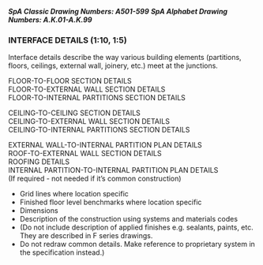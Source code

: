 ***SpA Classic Drawing Numbers: A501-599***
***SpA Alphabet Drawing Numbers: A.K.01-A.K.99***

### INTERFACE DETAILS (1:10, 1:5)

Interface details describe the way various building elements (partitions, floors, ceilings, external wall, joinery, etc.) meet at the junctions.

FLOOR-TO-FLOOR SECTION DETAILS  
FLOOR-TO-EXTERNAL WALL SECTION DETAILS  
FLOOR-TO-INTERNAL PARTITIONS SECTION DETAILS

CEILING-TO-CEILING SECTION DETAILS  
CEILING-TO-EXTERNAL WALL SECTION DETAILS  
CEILING-TO-INTERNAL PARTITIONS SECTION DETAILS

EXTERNAL WALL-TO-INTERNAL PARTITION PLAN DETAILS  
ROOF-TO-EXTERNAL WALL SECTION DETAILS  
ROOFING DETAILS  
INTERNAL PARTITION-TO-INTERNAL PARTITION PLAN DETAILS  
(If required - not needed if it’s common construction)

-   Grid lines where location specific
-   Finished floor level benchmarks where location specific
-   Dimensions
-   Description of the construction using systems and materials codes
-   (Do not include description of applied finishes e.g. sealants, paints, etc. They are described in F series drawings.
-   Do not redraw common details. Make reference to proprietary system in the specification instead.)
